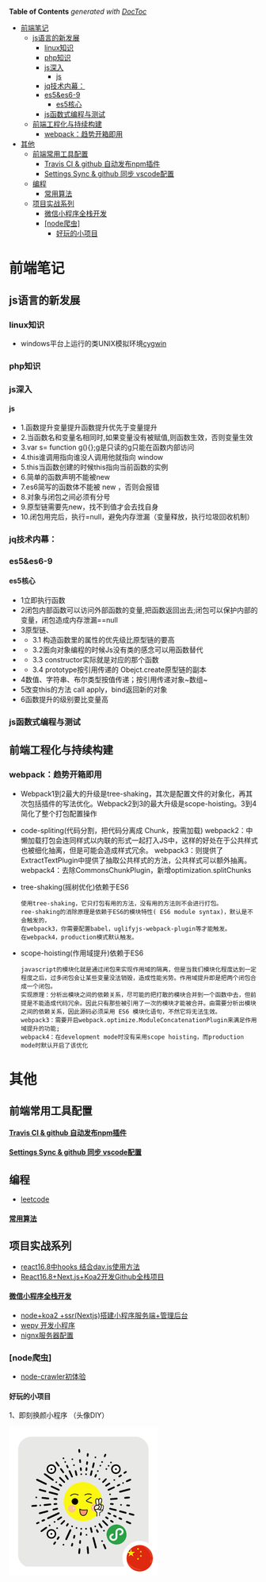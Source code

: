 <!-- START doctoc generated TOC please keep comment here to allow auto update -->
<!-- DON'T EDIT THIS SECTION, INSTEAD RE-RUN doctoc TO UPDATE -->
**Table of Contents**  *generated with [DocToc](https://github.com/thlorenz/doctoc)*

- [前端笔记](#%E5%89%8D%E7%AB%AF%E7%AC%94%E8%AE%B0)
  - [js语言的新发展](#js%E8%AF%AD%E8%A8%80%E7%9A%84%E6%96%B0%E5%8F%91%E5%B1%95)
    - [linux知识](#linux%E7%9F%A5%E8%AF%86)
    - [php知识](#php%E7%9F%A5%E8%AF%86)
    - [js深入](#js%E6%B7%B1%E5%85%A5)
      - [js](#js)
    - [jq技术内幕：](#jq%E6%8A%80%E6%9C%AF%E5%86%85%E5%B9%95)
    - [es5&es6-9](#es5es6-9)
      - [es5核心](#es5%E6%A0%B8%E5%BF%83)
    - [js函数式编程与测试](#js%E5%87%BD%E6%95%B0%E5%BC%8F%E7%BC%96%E7%A8%8B%E4%B8%8E%E6%B5%8B%E8%AF%95)
  - [前端工程化与持续构建](#%E5%89%8D%E7%AB%AF%E5%B7%A5%E7%A8%8B%E5%8C%96%E4%B8%8E%E6%8C%81%E7%BB%AD%E6%9E%84%E5%BB%BA)
    - [webpack：趋势开箱即用](#webpack%E8%B6%8B%E5%8A%BF%E5%BC%80%E7%AE%B1%E5%8D%B3%E7%94%A8)
- [其他](#%E5%85%B6%E4%BB%96)
  - [前端常用工具配置](#%E5%89%8D%E7%AB%AF%E5%B8%B8%E7%94%A8%E5%B7%A5%E5%85%B7%E9%85%8D%E7%BD%AE)
      - [Travis CI & github 自动发布npm插件](#travis-ci--github-%E8%87%AA%E5%8A%A8%E5%8F%91%E5%B8%83npm%E6%8F%92%E4%BB%B6)
      - [Settings Sync & github 同步 vscode配置](#settings-sync--github-%E5%90%8C%E6%AD%A5-vscode%E9%85%8D%E7%BD%AE)
  - [编程](#%E7%BC%96%E7%A8%8B)
      - [常用算法](#%E5%B8%B8%E7%94%A8%E7%AE%97%E6%B3%95)
  - [项目实战系列](#%E9%A1%B9%E7%9B%AE%E5%AE%9E%E6%88%98%E7%B3%BB%E5%88%97)
      - [微信小程序全栈开发](#%E5%BE%AE%E4%BF%A1%E5%B0%8F%E7%A8%8B%E5%BA%8F%E5%85%A8%E6%A0%88%E5%BC%80%E5%8F%91)
    - [[node爬虫]](#node%E7%88%AC%E8%99%AB)
      - [好玩的小项目](#%E5%A5%BD%E7%8E%A9%E7%9A%84%E5%B0%8F%E9%A1%B9%E7%9B%AE)

<!-- END doctoc generated TOC please keep comment here to allow auto update -->

# 前端笔记
## js语言的新发展

### linux知识
- windows平台上运行的类UNIX模拟环境[cygwin](https://mirrors.tuna.tsinghua.edu.cn/cygwin/)
### php知识

### js深入

#### js

- 1.函数提升变量提升函数提升优先于变量提升
- 2.当函数名和变量名相同时,如果变量没有被赋值,则函数生效，否则变量生效
- 3.var s= function g(){};g是只读的g只能在函数内部访问
- 4.this谁调用指向谁没人调用他就指向 window
- 5.this当函数创建的时候this指向当前函数的实例
- 6.简单的函数声明不能被new
- 7.es6简写的函数体不能被 new ，否则会报错
- 8.对象与闭包之间必须有分号
- 9.原型链需要先new，找不到值才会去找自身
- 10.闭包用完后，执行=null，避免内存泄漏（变量释放，执行垃圾回收机制）

### jq技术内幕：

### es5&es6-9
#### es5核心
- 1立即执行函数
- 2闭包内部函数可以访问外部函数的变量,把函数返回出去;闭包可以保护内部的变量，闭包造成内存泄漏==null
- 3原型链、
- - 3.1 构造函数里的属性的优先级比原型链的要高
- - 3.2面向对象编程的时候Js没有类的感念可以用函数替代
- - 3.3 constructor实际就是对应的那个函数
- - 3.4 prototype按引用传递的 Obejct.create原型链的副本
- 4数值、字符串、布尔类型按值传递；按引用传递对象~数组~
- 5改变this的方法 call apply，bind返回新的对象
- 6函数提升的级别要比变量高

### js函数式编程与测试



## 前端工程化与持续构建

### webpack：趋势开箱即用

- Webpack1到2最大的升级是tree-shaking，其次是配置文件的对象化，再其次包括插件的写法优化。Webpack2到3的最大升级是scope-hoisting。3到4简化了整个打包配置操作
- code-spliting(代码分割，把代码分离成 Chunk，按需加载)
    webpack2：中懒加载打包会连同样式以内联的形式一起打入JS中，这样的好处在于公共样式也被细化抽离，但是可能会造成样式冗余。
    webpack3：则提供了ExtractTextPlugin中提供了抽取公共样式的方法，公共样式可以额外抽离。
    webpack4：去除CommonsChunkPlugin，新增optimization.splitChunks

- tree-shaking(摇树优化)依赖于ES6
    ```
    使用tree-shaking，它只打包有用的方法，没有用的方法则不会进行打包。
    ree-shaking的消除原理是依赖于ES6的模块特性( ES6 module syntax)，默认是不会触发的，
    在webpack3，你需要配置babel，uglifyjs-webpack-plugin等才能触发。
    在webpack4，production模式默认触发。
    ```

- scope-hoisting(作用域提升)依赖于ES6
    ```
    javascript的模块化就是通过闭包来实现作用域的隔离，但是当我们模块化程度达到一定程度之后，过多闭包会让某些变量没法销毁，造成性能劣势。作用域提升即是把两个闭包合成一个闭包。
    实现原理：分析出模块之间的依赖关系，尽可能的把打散的模块合并到一个函数中去，但前提是不能造成代码冗余。因此只有那些被引用了一次的模块才能被合并。由需要分析出模块之间的依赖关系，因此源码必须采用 ES6 模块化语句，不然它将无法生效。
    webpack3：需要开启webpack.optimize.ModuleConcatenationPlugin来满足作用域提升的功能;
    webpack4：在development mode时没有采用scope hoisting，而production mode时默认开启了该优化
    ```


# 其他

## 前端常用工具配置

#### [Travis CI & github 自动发布npm插件](/book/TravisCI.MD)
#### [Settings Sync & github 同步 vscode配置](/book/vscode.MD)

## 编程
- [leetcode](/book/leetcode.MD)

#### [常用算法](/book/algorithm.MD)

## 项目实战系列
* [react16.8中hooks 结合dav.js使用方法](/code/reacthooks/src/pages/test/hooks.js)
* [React16.8+Next.js+Koa2开发Github全栈项目](/book/react16.8.MD)


#### [微信小程序全栈开发](/book/wechat-project-info.MD)
* [node+koa2 +ssr(Nextjs)搭建小程序服务端+管理后台](/book/koa2-serve.MD)
* [wepy 开发小程序](/book/wepy-app.MD)
* [nignx服务器配置](/book/nignx-config.MD)

### [node爬虫]
* [node-crawler初体验]()
#### 好玩的小项目
1、即刻换颜小程序 （头像DIY）

![img](/static/wxapp.png )